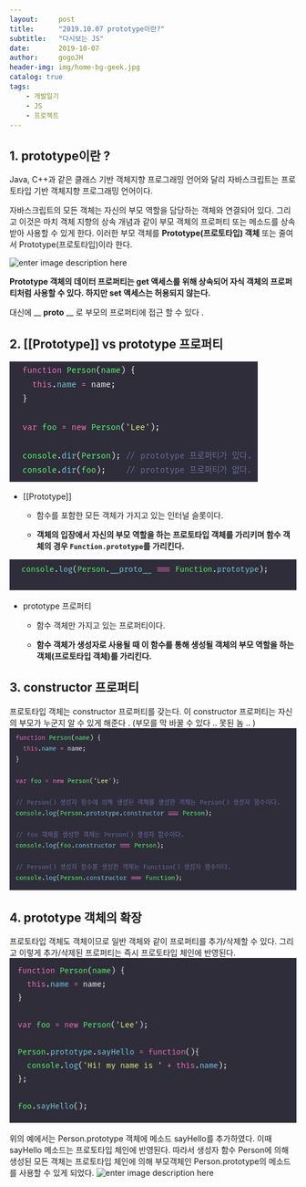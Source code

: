 ```yaml
---
layout:     post
title:      "2019.10.07 prototype이란?"
subtitle:   "다시보는 JS"
date:       2019-10-07
author:     gogoJH
header-img: img/home-bg-geek.jpg
catalog: true
tags:
    - 개발일기
    - JS
    - 프로젝트
---
```


## 1. prototype이란 ? 

Java, C++과 같은 클래스 기반 객체지향 프로그래밍 언어와 달리 자바스크립트는 프로토타입 기반 객체지향 프로그래밍 언어이다.

자바스크립트의 모든 객체는 자신의 부모 역할을 담당하는 객체와 연결되어 있다. 그리고 이것은 마치 객체 지향의 상속 개념과 같이 부모 객체의 프로퍼티 또는 메소드를 상속받아 사용할 수 있게 한다. 이러한 부모 객체를 **Prototype(프로토타입) 객체** 또는 줄여서 Prototype(프로토타입)이라 한다.

![enter image description here](https://poiemaweb.com/img/printout_student_obj_from_chrome.png)

**Prototype 객체의 데이터 프로퍼티는 get 액세스를 위해 상속되어 자식 객체의 프로퍼티처럼 사용할 수 있다. 하지만 set 액세스는 허용되지 않는다.**

대신에 __ __proto__ __ 로 부모의 프로퍼티에 접근 할 수 있다 .

## 2. [[Prototype]] vs prototype 프로퍼티
![enter image description here](/img/prototype_1.png)

- [[Prototype]] 

	-   함수를 포함한 모든 객체가 가지고 있는 인터널 슬롯이다.
	
	-   **객체의 입장에서 자신의 부모 역할을 하는 프로토타입 객체를 가리키며 함수 객체의 경우  `Function.prototype`를 가리킨다.**

![enter image description here](/img/prototype_2.png)


- prototype 프로퍼티

	-   함수 객체만 가지고 있는 프로퍼티이다.
	
	-   **함수 객체가 생성자로 사용될 때 이 함수를 통해 생성될 객체의 부모 역할을 하는 객체(프로토타입 객체)를 가리킨다.**

## 3. constructor 프로퍼티
프로토타입 객체는 constructor 프로퍼티를 갖는다. 이 constructor 프로퍼티는
자신의 부모가 누군지 알 수 있게 해준다 .
(부모를 막 바꿀 수 있다 .. 못된 놈 .. )
![enter image description here](/img/prototype_4.png)


## 4. prototype 객체의 확장
프로토타입 객체도 객체이므로 일반 객체와 같이 프로퍼티를 추가/삭제할 수 있다. 그리고 이렇게 추가/삭제된 프로퍼티는 즉시 프로토타입 체인에 반영된다.
![enter image description here](/img/prototype_5.png)

위의 예에서는 Person.prototype 객체에 메소드 sayHello를 추가하였다. 이때 sayHello 메소드는 프로토타입 체인에 반영된다. 따라서 생성자 함수 Person에 의해 생성된 모든 객체는 프로토타입 체인에 의해 부모객체인 Person.prototype의 메소드를 사용할 수 있게 되었다.
![enter image description here](https://poiemaweb.com/img/extension_prototype.png)
<!--stackedit_data:
eyJoaXN0b3J5IjpbNTQ4NzIwMDU0LDg2NjQxNDY0MiwxODc1Nj
E4NDU5LC0xNTE5OTEyMjQyLDQ4MTE2OTY1NCwxMzk5MDIyODMs
MzM5Mjk4NzIwLC0xNTE4MTA3MjA2LDE2NDI4NjE5MTksMjEwNz
I4OTM0OCwtMTAyMzg1OTA5M119
-->